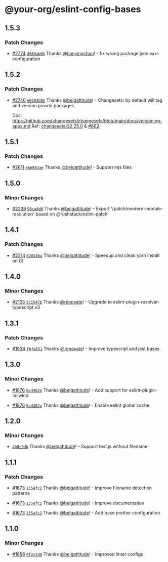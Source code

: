 # @your-org/eslint-config-bases

## 1.5.3

### Patch Changes

- [#2774](https://github.com/belgattitude/nextjs-monorepo-example/pull/2774) [`d940ab6b`](https://github.com/belgattitude/nextjs-monorepo-example/commit/d940ab6bd38cb585a1b73f078cb86396481a099a) Thanks [@tianyingchun](https://github.com/tianyingchun)! - fix wrong package json `main` configuration

## 1.5.2

### Patch Changes

- [#2740](https://github.com/belgattitude/nextjs-monorepo-example/pull/2740) [`e0b03b05`](https://github.com/belgattitude/nextjs-monorepo-example/commit/e0b03b059ea2b75272c2a86139f7ff8b0af874a9) Thanks [@belgattitude](https://github.com/belgattitude)! - Changesets: by default will tag and version private packages

  Doc: https://github.com/changesets/changesets/blob/main/docs/versioning-apps.md
  Ref: [changesets@2.25.0](https://github.com/changesets/changesets/releases/tag/%40changesets%2Fcli%402.25.0) & [#662](https://github.com/changesets/changesets/pull/662).

## 1.5.1

### Patch Changes

- [#2611](https://github.com/belgattitude/nextjs-monorepo-example/pull/2611) [`ebe883ae`](https://github.com/belgattitude/nextjs-monorepo-example/commit/ebe883aed91f5a0b41262516846094b40dd5efb5) Thanks [@belgattitude](https://github.com/belgattitude)! - Support mjs files

## 1.5.0

### Minor Changes

- [#2239](https://github.com/belgattitude/nextjs-monorepo-example/pull/2239) [`98ca6d6`](https://github.com/belgattitude/nextjs-monorepo-example/commit/98ca6d6a3dc11aee8fdf4eba28f600d6820eb520) Thanks [@belgattitude](https://github.com/belgattitude)! - Export '/patch/modern-module-resolution' based on @rushstack/eslint-patch

## 1.4.1

### Patch Changes

- [#2214](https://github.com/belgattitude/nextjs-monorepo-example/pull/2214) [`62818ba`](https://github.com/belgattitude/nextjs-monorepo-example/commit/62818badff67ce032a209fe9217c319271833ddc) Thanks [@belgattitude](https://github.com/belgattitude)! - Speedup and clean yarn install on CI

## 1.4.0

### Minor Changes

- [#2135](https://github.com/belgattitude/nextjs-monorepo-example/pull/2135) [`5c1547b`](https://github.com/belgattitude/nextjs-monorepo-example/commit/5c1547b6267ca3c5121c72c21b755d19711d52aa) Thanks [@renovate](https://github.com/apps/renovate)! - Upgrade to eslint-plugin-resolver-typescript v3

## 1.3.1

### Patch Changes

- [#1934](https://github.com/belgattitude/nextjs-monorepo-example/pull/1934) [`fbfe651`](https://github.com/belgattitude/nextjs-monorepo-example/commit/fbfe6516cb257f3f9076c738254ba53352e2ec19) Thanks [@renovate](https://github.com/apps/renovate)! - Improve typescript and jest bases

## 1.3.0

### Minor Changes

- [#1876](https://github.com/belgattitude/nextjs-monorepo-example/pull/1876) [`5ad462a`](https://github.com/belgattitude/nextjs-monorepo-example/commit/5ad462a9a621564366c7a0ef0a77899fc855de85) Thanks [@belgattitude](https://github.com/belgattitude)! - Add support for eslint-plugin-tailwind

* [#1876](https://github.com/belgattitude/nextjs-monorepo-example/pull/1876) [`5ad462a`](https://github.com/belgattitude/nextjs-monorepo-example/commit/5ad462a9a621564366c7a0ef0a77899fc855de85) Thanks [@belgattitude](https://github.com/belgattitude)! - Enable eslint global cache

## 1.2.0

### Minor Changes

- [`4b8c9db`](https://github.com/belgattitude/nextjs-monorepo-example/commit/4b8c9db72f5048f3020005928992e19c926b0761) Thanks [@belgattitude](https://github.com/belgattitude)! - Support test.js without filename

## 1.1.1

### Patch Changes

- [#1673](https://github.com/belgattitude/nextjs-monorepo-example/pull/1673) [`135afc2`](https://github.com/belgattitude/nextjs-monorepo-example/commit/135afc2118847b0710404e2b86c27d86f806323c) Thanks [@belgattitude](https://github.com/belgattitude)! - Improve filename detection patterns

* [#1673](https://github.com/belgattitude/nextjs-monorepo-example/pull/1673) [`135afc2`](https://github.com/belgattitude/nextjs-monorepo-example/commit/135afc2118847b0710404e2b86c27d86f806323c) Thanks [@belgattitude](https://github.com/belgattitude)! - Improve documentation

- [#1673](https://github.com/belgattitude/nextjs-monorepo-example/pull/1673) [`135afc2`](https://github.com/belgattitude/nextjs-monorepo-example/commit/135afc2118847b0710404e2b86c27d86f806323c) Thanks [@belgattitude](https://github.com/belgattitude)! - Add base prettier configuration

## 1.1.0

### Minor Changes

- [#1656](https://github.com/belgattitude/nextjs-monorepo-example/pull/1656) [`9f2c2d0`](https://github.com/belgattitude/nextjs-monorepo-example/commit/9f2c2d049cfb87a3023a38b096f07f998862e3f6) Thanks [@belgattitude](https://github.com/belgattitude)! - Improved linter configs
